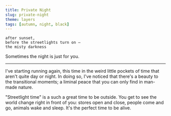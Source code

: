 ```yaml
---
title: Private Night
slug: private-night
theme: layers
tags: [autumn, night, black]
---
```


```
after sunset,
before the streetlights turn on —
the misty darkness
```

Sometimes the night is just for you.

<!--more-->

---

I've starting running again, this time in the weird little pockets of time that aren't quite day or night.
In doing so, I've noticed that there's a beauty to the transitional moments; a liminal peace that you can only find in man-made nature.

"Streetlight time" is a such a great time to be outside.
You get to see the world change right in front of you: stores open and close, people come and go, animals wake and sleep.
It's the perfect time to be alive.


